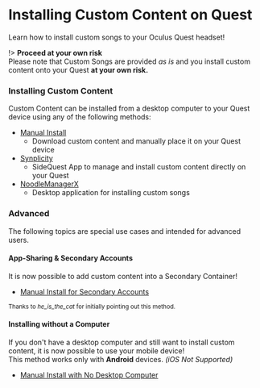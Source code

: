 # Installing Custom Content on Quest

Learn how to install custom songs to your Oculus Quest headset!

!> **Proceed at your own risk**  
Please note that Custom Songs are provided _as is_ and you install custom content onto your Quest **at your own risk.**

### Installing Custom Content

Custom Content can be installed from a desktop computer to your Quest device using any of the following methods:

- [Manual Install](/installing-custom-content/quest/manual/)
    - Download custom content and manually place it on your Quest device
- [Synplicity](https://sidequestvr.com/app/38872/synplicity)
    - SideQuest App to manage and install custom content directly on your Quest
- [NoodleManagerX](https://github.com/tommaier123/NoodleManagerX/releases)
    - Desktop application for installing custom songs

### Advanced

The following topics are special use cases and intended for advanced users.

#### App-Sharing & Secondary Accounts

It is now possible to add custom content into a Secondary Container!

- [Manual Install for Secondary Accounts](/installing-custom-content/quest/manual-install-secondary-account/)

<sub>Thanks to <em>he_is_the_cat</em> for initially pointing out this method.</sub>

#### Installing without a Computer

If you don't have a desktop computer and still want to install custom content, it is now possible to use your mobile device!  
This method works only with **Android** devices. _(iOS Not Supported)_

- [Manual Install with No Desktop Computer](/installing-custom-content/quest/manual-install-mobile-device/)
